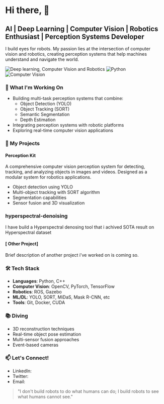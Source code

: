 # Hi there, 👋

## AI | Deep Learning | Computer Vision | Robotics Enthusiast | Perception Systems Developer

I build eyes for robots. My passion lies at the intersection of computer vision and robotics, creating perception systems that help machines understand and navigate the world.


![Deep learning, Computer Vision and Robotics](https://img.shields.io/badge/Focus-Computer%20Vision%20%26%20Robotics-blue)
![Python](https://img.shields.io/badge/Python-Expert-yellow)
![Computer Vision](https://img.shields.io/badge/Computer%20Vision-Deep%20Learning-green)

### 🤖 What I'm Working On

- Building multi-task perception systems that combine:
  - Object Detection (YOLO)
  - Object Tracking (SORT)
  - Semantic Segmentation
  - Depth Estimation
- Integrating perception systems with robotic platforms
- Exploring real-time computer vision applications

### 🔭 My Projects

#### Perception Kit
A comprehensive computer vision perception system for detecting, tracking, and analyzing objects in images and videos. Designed as a modular system for robotics applications.

- Object detection using YOLO
- Multi-object tracking with SORT algorithm 
- Segmentation capabilities
- Sensor fusion and 3D visualization

### hyperspectral-denoising
I have build a Hyperspectral denosing tool that i achived SOTA result on Hyperspectral dataset

#### [ Other Project]
Brief description of another project i've worked on is coming so.

### 🛠️ Tech Stack

- **Languages**: Python, C++
- **Computer Vision**: OpenCV, PyTorch, TensorFlow
- **Robotics**: ROS, Gazebo
- **ML/DL**: YOLO, SORT, MiDaS, Mask R-CNN, etc
- **Tools**: Git, Docker, CUDA

### 📚 Diving

- 3D reconstruction techniques
- Real-time object pose estimation
- Multi-sensor fusion approaches
- Event-based cameras

### 📫 Let's Connect!

- LinkedIn: 
- Twitter:
- Email:


> "I don't build robots to do what humans can do; I build robots to see what humans cannot see."
